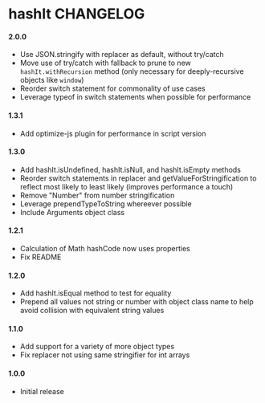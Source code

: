 # hashIt CHANGELOG

#### 2.0.0
* Use JSON.stringify with replacer as default, without try/catch
* Move use of try/catch with fallback to prune to new `hashIt.withRecursion` method (only necessary for deeply-recursive objects like `window`)
* Reorder switch statement for commonality of use cases
* Leverage typeof in switch statements when possible for performance

#### 1.3.1
* Add optimize-js plugin for performance in script version

#### 1.3.0
* Add hashIt.isUndefined, hashIt.isNull, and hashIt.isEmpty methods
* Reorder switch statements in replacer and getValueForStringification to reflect most likely to least likely (improves performance a touch)
* Remove "Number" from number stringification
* Leverage prependTypeToString whereever possible
* Include Arguments object class

#### 1.2.1
* Calculation of Math hashCode now uses properties
* Fix README

#### 1.2.0
* Add hashIt.isEqual method to test for equality
* Prepend all values not string or number with object class name to help avoid collision with equivalent string values

#### 1.1.0
* Add support for a variety of more object types
* Fix replacer not using same stringifier for int arrays

#### 1.0.0
* Initial release